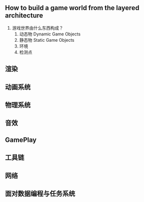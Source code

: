 ## How to build a game world from the layered architecture
1. 游戏世界由什么东西构成？
   1. 动态物 Dynamic Game Objects
   2. 静态物 Static Game Objects
   3. 环境
   4. 检测点

## 渲染
## 动画系统
## 物理系统
## 音效
## GamePlay
## 工具链
## 网络
## 面对数据编程与任务系统